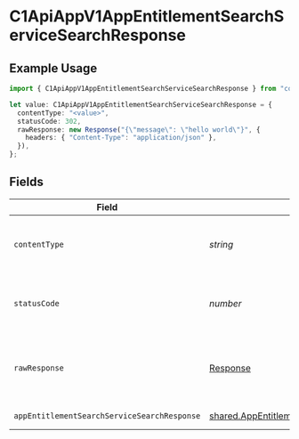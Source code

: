 # C1ApiAppV1AppEntitlementSearchServiceSearchResponse

## Example Usage

```typescript
import { C1ApiAppV1AppEntitlementSearchServiceSearchResponse } from "conductorone-sdk-typescript/sdk/models/operations";

let value: C1ApiAppV1AppEntitlementSearchServiceSearchResponse = {
  contentType: "<value>",
  statusCode: 302,
  rawResponse: new Response("{\"message\": \"hello world\"}", {
    headers: { "Content-Type": "application/json" },
  }),
};
```

## Fields

| Field                                                                                                                       | Type                                                                                                                        | Required                                                                                                                    | Description                                                                                                                 |
| --------------------------------------------------------------------------------------------------------------------------- | --------------------------------------------------------------------------------------------------------------------------- | --------------------------------------------------------------------------------------------------------------------------- | --------------------------------------------------------------------------------------------------------------------------- |
| `contentType`                                                                                                               | *string*                                                                                                                    | :heavy_check_mark:                                                                                                          | HTTP response content type for this operation                                                                               |
| `statusCode`                                                                                                                | *number*                                                                                                                    | :heavy_check_mark:                                                                                                          | HTTP response status code for this operation                                                                                |
| `rawResponse`                                                                                                               | [Response](https://developer.mozilla.org/en-US/docs/Web/API/Response)                                                       | :heavy_check_mark:                                                                                                          | Raw HTTP response; suitable for custom response parsing                                                                     |
| `appEntitlementSearchServiceSearchResponse`                                                                                 | [shared.AppEntitlementSearchServiceSearchResponse](../../../sdk/models/shared/appentitlementsearchservicesearchresponse.md) | :heavy_minus_sign:                                                                                                          | Successful response                                                                                                         |
